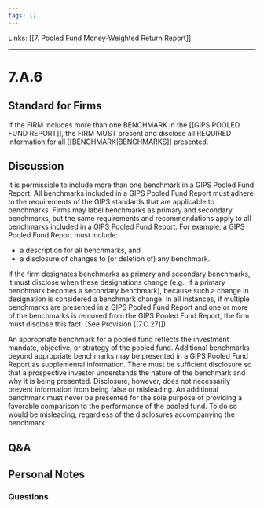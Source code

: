 ```yaml
---
tags: []
---
```

Links: [[7. Pooled Fund Money-Weighted Return Report]]
___
# 7.A.6
## Standard for Firms
If the FIRM includes more than one BENCHMARK in the [[GIPS POOLED FUND REPORT]], the FIRM MUST present and disclose all REQUIRED information for all [[BENCHMARK|BENCHMARKS]] presented.
## Discussion
It is permissible to include more than one benchmark in a GIPS Pooled Fund Report. All benchmarks included in a GIPS Pooled Fund Report must adhere to the requirements of the GIPS standards that are applicable to benchmarks. Firms may label benchmarks as primary and secondary benchmarks, but the same requirements and recommendations apply to all benchmarks included in a GIPS Pooled Fund Report. For example, a GIPS Pooled Fund Report must include:
- a description for all benchmarks, and
- a disclosure of changes to (or deletion of) any benchmark.

If the firm designates benchmarks as primary and secondary benchmarks, it must disclose when these designations change (e.g., if a primary benchmark becomes a secondary benchmark), because such a change in designation is considered a benchmark change. In all instances, if multiple benchmarks are presented in a GIPS Pooled Fund Report and one or more of the benchmarks is removed from the GIPS Pooled Fund Report, the firm must disclose this fact. (See Provision [[7.C.27]])

An appropriate benchmark for a pooled fund reflects the investment mandate, objective, or strategy of the pooled fund. Additional benchmarks beyond appropriate benchmarks may be presented in a GIPS Pooled Fund Report as supplemental information. There must be sufficient disclosure so that a prospective investor understands the nature of the benchmark and why it is being presented. Disclosure, however, does not necessarily prevent information from being false or misleading. An additional benchmark must never be presented for the sole purpose of providing a favorable comparison to the performance of the pooled fund. To do so would be misleading, regardless of the disclosures accompanying the benchmark.
## Q&A

## Personal Notes

### Questions